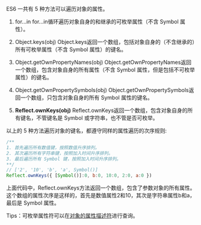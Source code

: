 ES6 一共有 5 种方法可以遍历对象的属性。
1. for...in
for...in循环遍历对象自身的和继承的可枚举属性（不含 Symbol 属性）。

2. Object.keys(obj)
Object.keys返回一个数组，包括对象自身的（不含继承的）所有可枚举属性（不含 Symbol 属性）的键名。

3. Object.getOwnPropertyNames(obj)
Object.getOwnPropertyNames返回一个数组，包含对象自身的所有属性（不含 Symbol 属性，但是包括不可枚举属性）的键名。

4. Object.getOwnPropertySymbols(obj)
Object.getOwnPropertySymbols返回一个数组，只包含对象自身的所有 Symbol 属性的键名。

5. **Reflect.ownKeys(obj)**
Reflect.ownKeys返回一个数组，包含对象自身的所有键名，不管键名是 Symbol 或字符串，也不管是否可枚举。


以上的 5 种方法遍历对象的键名，都遵守同样的属性遍历的次序规则:
```javascript
/**
1. 首先遍历所有数值键，按照数值升序排列。
2. 其次遍历所有字符串键，按照加入时间升序排列。
3. 最后遍历所有 Symbol 键，按照加入时间升序排列。
**/
// ['2', '10', 'b', 'a', Symbol()]
Reflect.ownKeys({ [Symbol()]:0, b:0, 10:0, 2:0, a:0 }) 
```

上面代码中，Reflect.ownKeys方法返回一个数组，包含了参数对象的所有属性。这个数组的属性次序是这样的，首先是数值属性2和10，其次是字符串属性b和a，最后是 Symbol 属性。

Tips：可枚举属性符可以在[对象的属性描述符](对象的属性描述符.md)进行查询。